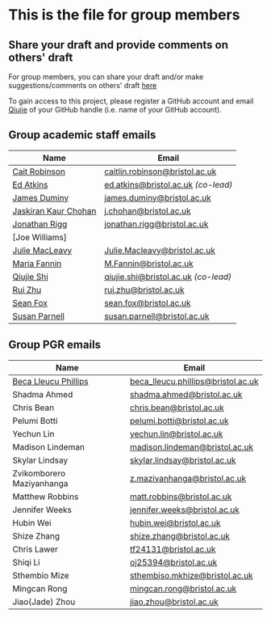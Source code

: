 # This is the file for group members

## Share your draft and provide comments on others' draft
For group members, you can share your draft and/or make suggestions/comments on others' draft [here](https://github.com/orgs/geogbristol/projects/3)

To gain access to this project, please register a GitHub account and email [Qiujie](mailto:qiujie.shi@bristol.ac.uk) of your GitHub handle (i.e. name of your GitHub account).

## Group academic staff emails
| **Name**            | **Email**       | 
|---------------------|-----------------|
|[Cait Robinson](https://research-information.bris.ac.uk/en/persons/caitlin-robinson)  |caitlin.robinson@bristol.ac.uk |		
|[Ed Atkins](https://research-information.bris.ac.uk/en/persons/ed-atkins)	|ed.atkins@bristol.ac.uk *(co-lead)*|		
|[James Duminy](https://www.bristol.ac.uk/people/person/James-Duminy-154b34ba-2712-48df-9d6f-31aa48751db4/)	|james.duminy@bristol.ac.uk|		
|[Jaskiran Kaur Chohan](https://www.bristol.ac.uk/people/person/Jaskiran%20Kaur-Chohan-96afad23-ec76-41ad-bb2f-3c5e0892adac/) |j.chohan@bristol.ac.uk|
|[Jonathan Rigg](https://www.bristol.ac.uk/people/person/Jonathan-Rigg-cbcb0810-d16b-490a-8e8b-71e229ae0ebd/)	|jonathan.rigg@bristol.ac.uk|
|[Joe Williams]	|	|		
|[Julie MacLeavy](https://www.bristol.ac.uk/people/person/Julie-MacLeavy-be768aa8-6763-4913-a366-0adf4edaf5d1/)	|Julie.Macleavy@bristol.ac.uk|		
|[Maria Fannin](https://www.bristol.ac.uk/people/person/Maria-Fannin-1c38a3b9-29c8-4ff4-89d6-325ba0e8f1a5/)	|M.Fannin@bristol.ac.uk|
|[Qiujie Shi](https://research-information.bris.ac.uk/en/persons/qiujie-shi)  |qiujie.shi@bristol.ac.uk *(co-lead)*|
|[Rui Zhu](https://www.bristol.ac.uk/people/person/Rui-Zhu-8537f231-1192-41d4-b8ff-ddc52cca4dfb/)  |rui.zhu@bristol.ac.uk|
|[Sean Fox](https://www.bristol.ac.uk/people/person/Sean-Fox-ade0ab9d-58b0-4b25-833a-73e8d4633d42/)	|sean.fox@bristol.ac.uk|
|[Susan Parnell](https://www.bristol.ac.uk/people/person/Susan-Parnell-dc8f815c-7ddb-42e0-b7af-5f74b7c5c3af/)	|susan.parnell@bristol.ac.uk|


## Group PGR emails
| **Name**            | **Email**       | 
|---------------------|-----------------|
|[Beca Lleucu Phillips](https://research-information.bris.ac.uk/en/persons/beca-lleucu-phillips) |beca_lleucu.phillips@bristol.ac.uk|
|Shadma Ahmed |shadma.ahmed@bristol.ac.uk|
|Chris Bean |chris.bean@bristol.ac.uk|
|Pelumi Botti |pelumi.botti@bristol.ac.uk|
|Yechun Lin |yechun.lin@bristol.ac.uk|
|Madison Lindeman |madison.lindeman@bristol.ac.uk|
|Skylar Lindsay |skylar.lindsay@bristol.ac.uk|
|Zvikomborero Maziyanhanga |z.maziyanhanga@bristol.ac.uk|
|Matthew Robbins |matt.robbins@bristol.ac.uk|
|Jennifer Weeks |jennifer.weeks@bristol.ac.uk|
|Hubin Wei |hubin.wei@bristol.ac.uk|
|Shize Zhang |shize.zhang@bristol.ac.uk|
|Chris Lawer |tf24131@bristol.ac.uk|
|Shiqi Li |oj25394@bristol.ac.uk|
|Sthembio Mize |sthembiso.mkhize@bristol.ac.uk|
|Mingcan Rong |mingcan.rong@bristol.ac.uk|
|Jiao(Jade) Zhou |jiao.zhou@bristol.ac.uk|











	
